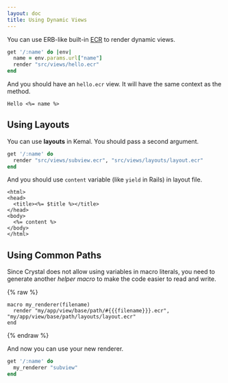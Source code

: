 ```yaml
---
layout: doc
title: Using Dynamic Views
---
```


You can use ERB-like built-in [ECR](http://crystal-lang.org/api/ECR.html) to render dynamic views.

```ruby
get '/:name' do |env|
  name = env.params.url["name"]
  render "src/views/hello.ecr"
end
```

And you should have an `hello.ecr` view. It will have the same context as the method.

```erb
Hello <%= name %>
```

## Using Layouts

You can use **layouts** in Kemal. You should pass a second argument.

```ruby
get '/:name' do
  render "src/views/subview.ecr", "src/views/layouts/layout.ecr"
end
```

And you should use `content` variable (like `yield` in Rails) in layout file.

```erb
<html>
<head>
  <title><%= $title %></title>
</head>
<body>
  <%= content %>
</body>
</html>
```

## Using Common Paths

Since Crystal does not allow using variables in macro literals, you need to generate
another *helper macro* to make the code easier to read and write.

{% raw %}
```
macro my_renderer(filename)
  render "my/app/view/base/path/#{{{filename}}}.ecr", "my/app/view/base/path/layouts/layout.ecr"
end
```
{% endraw %}

And now you can use your new renderer.

```ruby
get '/:name' do
  my_renderer "subview"
end
```
